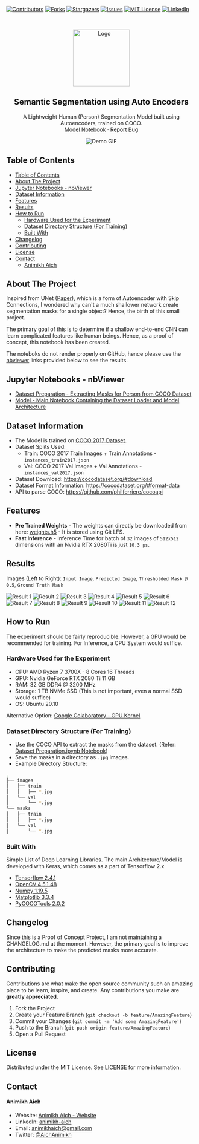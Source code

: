 [![Contributors][contributors-shield]][contributors-url]
[![Forks][forks-shield]][forks-url]
[![Stargazers][stars-shield]][stars-url]
[![Issues][issues-shield]][issues-url]
[![MIT License][license-shield]][license-url]
[![LinkedIn][linkedin-shield]][linkedin-url]

<!-- PROJECT LOGO -->
<br />
<p align="center">
    <img src="assets/vision_icon.png" alt="Logo" width="150" height="150">

  <h2 align="center">Semantic Segmentation using Auto Encoders</h2>

  <p align="center">
    A Lightweight Human (Person) Segmentation Model built using Autoencoders, trained on COCO.
    <br />
    <a href="https://nbviewer.jupyter.org/github/animikhaich/Semantic-Segmentation-using-AutoEncoders/blob/main/Model.ipynb">Model Notebook</a>
    ·
    <a href="https://github.com/animikhaich/Semantic-Segmentation-using-AutoEncoders/issues/new">Report Bug</a>
  </p>
</p>
<p align="center">
  <img src="assets/segmentation.png" alt="Demo GIF">
</p>
<!-- TABLE OF CONTENTS -->

## Table of Contents

- [Table of Contents](#table-of-contents)
- [About The Project](#about-the-project)
- [Jupyter Notebooks - nbViewer](#jupyter-notebooks---nbviewer)
- [Dataset Information](#dataset-information)
- [Features](#features)
- [Results](#results)
- [How to Run](#how-to-run)
  - [Hardware Used for the Experiment](#hardware-used-for-the-experiment)
  - [Dataset Directory Structure (For Training)](#dataset-directory-structure-for-training)
  - [Built With](#built-with)
- [Changelog](#changelog)
- [Contributing](#contributing)
- [License](#license)
- [Contact](#contact)
    - [Animikh Aich](#animikh-aich)

<!-- ABOUT THE PROJECT -->

## About The Project

Inspired from UNet ([Paper](https://arxiv.org/abs/1505.04597)), which is a form of Autoencoder with Skip Connections, I wondered why can't a much shallower network create segmentation masks for a single object? Hence, the birth of this small project.

The primary goal of this is to determine if a shallow end-to-end CNN can learn complicated features like human beings. Hence, as a proof of concept, this notebook has been created.

The noteboks do not render properly on GitHub, hence please use the [nbviewer](https://nbviewer.jupyter.org/) links provided below to see the results.

## Jupyter Notebooks - nbViewer

- [Dataset Preparation - Extracting Masks for Person from COCO Dataset](https://nbviewer.jupyter.org/github/animikhaich/Semantic-Segmentation-using-AutoEncoders/blob/main/Dataset%20Preparation.ipynb)
- [Model - Main Notebook Containing the Dataset Loader and Model Architecture](https://nbviewer.jupyter.org/github/animikhaich/Semantic-Segmentation-using-AutoEncoders/blob/main/Model.ipynb)


## Dataset Information

- The Model is trained on [COCO 2017 Dataset](https://cocodataset.org/).
- Dataset Splits Used:
  - Train: COCO 2017 Train Images + Train Annotations - `instances_train2017.json`
  - Val: COCO 2017 Val Images + Val Annotations - `instances_val2017.json`
- Dataset Download: https://cocodataset.org/#download
- Dataset Format Information: https://cocodataset.org/#format-data
- API to parse COCO: https://github.com/philferriere/cocoapi

## Features

- **Pre Trained Weights** - The weights can directly be downloaded from here: [weights.h5](https://github.com/animikhaich/Semantic-Segmentation-using-AutoEncoders/blob/main/weights.h5) - It is stored using Git LFS.
- **Fast Inference** - Inference Time for batch of `32` images of `512x512` dimensions with an Nvidia RTX 2080Ti is just `10.3 µs`.

## Results

Images (Left to Right): `Input Image`, `Predicted Image`, `Thresholded Mask @ 0.5`, `Ground Truth Mask`

![Result 1](assets/result_1.png)
![Result 2](assets/result_2.png)
![Result 3](assets/result_3.png)
![Result 4](assets/result_4.png)
![Result 5](assets/result_5.png)
![Result 6](assets/result_6.png)
![Result 7](assets/result_7.png)
![Result 8](assets/result_8.png)
![Result 9](assets/result_9.png)
![Result 10](assets/result_10.png)
![Result 11](assets/result_11.png)
![Result 12](assets/result_12.png)

## How to Run

The experiment should be fairly reproducible. However, a GPU would be recommended for training. For Inference, a CPU System would suffice.

### Hardware Used for the Experiment

- CPU: AMD Ryzen 7 3700X - 8 Cores 16 Threads
- GPU: Nvidia GeForce RTX 2080 Ti 11 GB
- RAM: 32 GB DDR4 @ 3200 MHz
- Storage: 1 TB NVMe SSD (This is not important, even a normal SSD would suffice)
- OS: Ubuntu 20.10

Alternative Option: [Google Colaboratory - GPU Kernel](https://colab.research.google.com/)

### Dataset Directory Structure (For Training)

- Use the COCO API to extract the masks from the dataset. (Refer: [Dataset Preparation.ipynb Notebook](https://nbviewer.jupyter.org/github/animikhaich/Semantic-Segmentation-using-AutoEncoders/blob/main/Dataset%20Preparation.ipynb))
- Save the masks in a directory as `.jpg` images.
- Example Directory Structure:

```sh
.
├── images
│   ├── train
│   │   ├── *.jpg
│   └── val
│       └── *.jpg
└── masks
│   ├── train
│   │   ├── *.jpg
│   └── val
│       └── *.jpg
```

### Built With

Simple List of Deep Learning Libraries. The main Architecture/Model is developed with Keras, which comes as a part of Tensorflow 2.x

- [Tensorflow 2.4.1](https://www.tensorflow.org/)
- [OpenCV 4.5.1.48](https://opencv.org/)
- [Numpy 1.19.5](https://numpy.org/)
- [Matplotlib 3.3.4](https://matplotlib.org/)
- [PyCOCOTools 2.0.2](https://github.com/philferriere/cocoapi)


## Changelog

Since this is a Proof of Concept Project, I am not maintaining a CHANGELOG.md at the moment. However, the primary goal is to improve the architecture to make the predicted masks more accurate.


## Contributing

Contributions are what make the open source community such an amazing place to be learn, inspire, and create. Any contributions you make are **greatly appreciated**.

1. Fork the Project
2. Create your Feature Branch (`git checkout -b feature/AmazingFeature`)
3. Commit your Changes (`git commit -m 'Add some AmazingFeature'`)
4. Push to the Branch (`git push origin feature/AmazingFeature`)
5. Open a Pull Request

## License

Distributed under the MIT License. See [LICENSE](LICENSE.md) for more information.

## Contact

#### Animikh Aich

- Website: [Animikh Aich - Website](http://www.animikh.me/)
- LinkedIn: [animikh-aich](https://www.linkedin.com/in/animikh-aich/)
- Email: [animikhaich@gmail.com](mailto:animikhaich@gmail.com)
- Twitter: [@AichAnimikh](https://twitter.com/AichAnimikh)

<!-- MARKDOWN LINKS & IMAGES -->

[contributors-shield]: https://img.shields.io/github/contributors/animikhaich/Semantic-Segmentation-using-AutoEncoders.svg?style=flat-square
[contributors-url]: https://github.com/animikhaich/Semantic-Segmentation-using-AutoEncoders/graphs/contributors
[forks-shield]: https://img.shields.io/github/forks/animikhaich/Semantic-Segmentation-using-AutoEncoders.svg?style=flat-square
[forks-url]: https://github.com/animikhaich/Semantic-Segmentation-using-AutoEncoders/network/members
[stars-shield]: https://img.shields.io/github/stars/animikhaich/Semantic-Segmentation-using-AutoEncoders.svg?style=flat-square
[stars-url]: https://github.com/animikhaich/Semantic-Segmentation-using-AutoEncoders/stargazers
[issues-shield]: https://img.shields.io/github/issues/animikhaich/Semantic-Segmentation-using-AutoEncoders.svg?style=flat-square
[issues-url]: https://github.com/animikhaich/Semantic-Segmentation-using-AutoEncoders/issues
[license-shield]: https://img.shields.io/github/license/animikhaich/Semantic-Segmentation-using-AutoEncoders.svg?style=flat-square
[license-url]: https://github.com/animikhaich/Semantic-Segmentation-using-AutoEncoders/blob/master/LICENSE.md
[linkedin-shield]: https://img.shields.io/badge/-LinkedIn-black.svg?style=flat-square&logo=linkedin&colorB=555
[linkedin-url]: https://linkedin.com/in/animikh-aich/
[product-screenshot]: assets/face-blur-demo.gif
